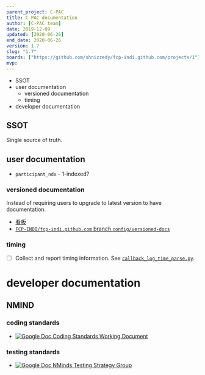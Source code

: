 ```yaml
---
parent_project: C-PAC
title: C-PAC documentation
author: [C-PAC team]
date: 2019-12-09
updated: [2020-06-26]
end_date: 2020-06-26
version: 1.7
slug: "1.7"
boards: ["https://github.com/shnizzedy/fcp-indi.github.com/projects/1"]
mvp: 
---
```


* SSOT
* user documentation
   * versioned documentation
   * timing
* developer documentation

<!--more-->

## SSOT

Single source of truth.

## user documentation

* `participant_ndx` - 1-indexed?

### versioned documentation

Instead of requiring users to upgrade to latest version to have documentation.

* [看板](https://github.com/shnizzedy/fcp-indi.github.com/projects/1)
* [`FCP-INDI/fcp-indi.github.com` branch `config/versioned-docs`](https://github.com/FCP-INDI/fcp-indi.github.com/tree/config/versioned-docs)

### timing

- [ ] Collect and report timing information. See [`callback_log_time_parse.py`](https://github.com/sgiavasis/CPAC_regtest_pack/blob/master/callback_log_time_parse.py).

# developer documentation

## NMIND

### coding standards

* [![Google Doc](https://upload.wikimedia.org/wikipedia/commons/thumb/a/a7/Google_Docs_logo.svg/12px-Google_Docs_logo.svg.png) Coding Standards Working Document](https://docs.google.com/document/d/1kkdOBX0kD6c2T8iOwarALqEjxrTVafK_FCmmtuw0Qxs)

### testing standards

* [![Google Doc](https://upload.wikimedia.org/wikipedia/commons/thumb/a/a7/Google_Docs_logo.svg/12px-Google_Docs_logo.svg.png) NMinds Testing Strategy Group](https://docs.google.com/document/d/187RS7fYXFJRoUt0fF9srTlsBd3fKMt6fE1cSGVaYXHM)